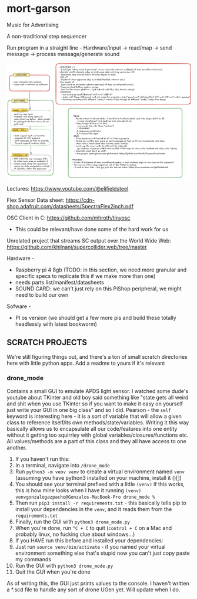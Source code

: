 # mort-garson
Music for Advertising


A non-traditional step sequencer

Run program in a straight line - Hardware/input -> read/map -> send message -> process message/generate sound

![Last we Talked](./docs/design-v1.png)

Lectures: https://www.youtube.com/@elifieldsteel

Flex Sensor Data sheet: https://cdn-shop.adafruit.com/datasheets/SpectraFlex2inch.pdf

OSC Client in C: https://github.com/mhroth/tinyosc
 - This could be relevant/have done some of the hard work for us

Unrelated project that streams SC output over the World Wide Web: https://github.com/khilnani/supercollider.web/tree/master


Hardware - 
 - Raspberry pi 4 8gb (TODO: in this section, we need more granular and specific specs to replicate this if we make more than one)
 - needs parts list/manifest/datasheets
 - SOUND CARD: we can't just rely on this PiShop peripheral, we might need to build our own

Sofware -
 - PI os version (we should get a few more pis and build these totally headlessly with latest bookworm)

## SCRATCH PROJECTS

We're still figuring things out, and there's a ton of small scratch directories here with little python apps. Add a readme to yours if it's relevant

### drone_mode

Contains a small GUI to emulate APDS light sensor. I watched some dude's youtube about TKinter and old boy said something like "state gets all weird and
shit when you use TKinter so if you want to make it easy on yourself just write your GUI in one big class" and so I did. Pearson - the `self` keyword is interesting here - 
it is a sort of variable that will allow a given class to reference itself/its own methods/state/variables. Writing it this way basically allows us to encapsulate all our
code/features into one entity without it getting too squirrley with global variables/closures/functions etc. All values/methods are a part of this class and they all have access to one another.

1. If you haven't run this: 
  1. In a terminal, navigate into `/drone_mode`
  1. Run `python3 -m venv venv` to create a virtual environment named `venv` (assuming you have python3 installed on your machine, install it ()[])
  1. You should see your terminal prefixed with a little `(venv)` if this works, this is how mine looks when I have it running `(venv) venvgonzalogazpacho@Gonzalos-MacBook-Pro drone_mode %`
  1. Then run `pip3 install -r requirements.txt` - this basically tells pip to install your dependencies in the `venv`, and it reads them from the `requirements.txt`
  1. Finally, run the GUI with `python3 drone_mode.py`
  1. When you're done, run `^C + C` to quit (`control + C` on a Mac and probably linux, no fucking clue about windows...)
1. If you HAVE run this before and installed your dependencies:
  1. Just run `source venv/bin/activate` - if you named your virtual environment something else that's stupid now you can't just copy paste my commands
  1. Run the GUI with `python3 drone_mode.py`
  1. Quit the GUI when you're done

As of writing this, the GUI just prints values to the console. I haven't written a *.scd file to handle any sort of drone UGen yet. Will update when I do.